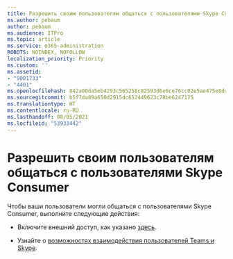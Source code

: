 ```yaml
---
title: Разрешить своим пользователям общаться с пользователями Skype Consumer
ms.author: pebaum
author: pebaum
ms.audience: ITPro
ms.topic: article
ms.service: o365-administration
ROBOTS: NOINDEX, NOFOLLOW
localization_priority: Priority
ms.custom: ''
ms.assetid:
- "9001733"
- "4401"
ms.openlocfilehash: 842a00da5eb4293c565258c82593d6e6ce76cc02e5ae475e8dd7f7613640d605
ms.sourcegitcommit: b5f7da89a650d2915dc652449623c78be6247175
ms.translationtype: HT
ms.contentlocale: ru-RU
ms.lasthandoff: 08/05/2021
ms.locfileid: "53933442"
---
```

# <a name="allow-your-users-to-communicate-with-skype-consumer-users"></a>Разрешить своим пользователям общаться с пользователями Skype Consumer

Чтобы ваши пользователи могли общаться с пользователями Skype Consumer, выполните следующие действия:

- Включите внешний доступ, как указано [здесь](https://docs.microsoft.com/microsoftteams/manage-external-access#allow-or-block-domains).

- Узнайте о [возможностях взаимодействия пользователей Teams и Skype](https://docs.microsoft.com/microsoftteams/teams-skype-interop).
